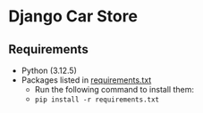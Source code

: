 # Django Car Store

## Requirements

* Python (3.12.5)
* Packages listed in [requirements.txt](requirements.txt)
    * Run the following command to install them:
    * ```pip install -r requirements.txt```